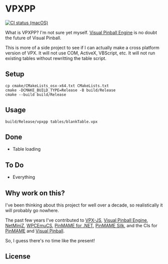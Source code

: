 # VPXPP

[![CI status (macOS)](https://github.com/jsm174/vpxpp/actions/workflows/vpxpp.yml/badge.svg?branch=main)](https://github.com/jsm174/vpxpp/actions)

What is VPXPP? I'm not sure yet myself. [Visual Pinball Engine](https://github.com/freezy/VisualPinball.Engine) is no doubt the future of Visual Pinball.

This is more of a side project to see if I can actually make a cross platform version of VPX. It will not use COM, ActiveX, VBScript, etc. It will not run existing tables without rewritting the table script. 

## Setup

```
cp cmake/CMakeLists_osx-x64.txt CMakeLists.txt
cmake -DCMAKE_BUILD_TYPE=Release -B build/Release
cmake --build build/Release
```

## Usage

```
build/Release/vpxpp tables/blankTable.vpx
```

## Done

- Table loading 

## To Do

- Everything

## Why work on this?

I've been thinking about this project for well over a decade, so realistically it will probably go nowhere. 

The past few years I've contributed to [VPX-JS](https://github.com/vpdb/vpx-js), [Visual Pinball Engine](https://github.com/VisualPinball), [NetMiniZ](https://github.com/jsm174/net-miniz), [WPCEmuCS](https://github.com/jsm174/wpc-emu-cs), [PinMAME for .NET](https://github.com/vpinball/pinmame-dotnet), [PinMAME Silk](https://github.com/jsm174/pinmame-silk), and the CIs for [PinMAME](https://github.com/vpinball/pinmame) and [Visual Pinball](https://github.com/vpinball/vpinball). 

So, I guess there's no time like the present!

## License
